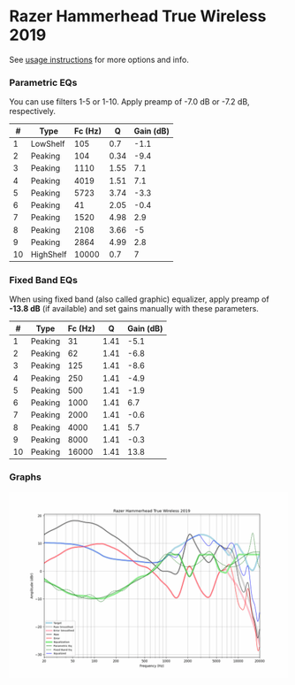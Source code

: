 # Razer Hammerhead True Wireless 2019
See [usage instructions](https://github.com/jaakkopasanen/AutoEq#usage) for more options and info.

### Parametric EQs
You can use filters 1-5 or 1-10. Apply preamp of -7.0 dB or -7.2 dB, respectively.

|   # | Type      |   Fc (Hz) |    Q |   Gain (dB) |
|-----|-----------|-----------|------|-------------|
|   1 | LowShelf  |       105 | 0.7  |        -1.1 |
|   2 | Peaking   |       104 | 0.34 |        -9.4 |
|   3 | Peaking   |      1110 | 1.55 |         7.1 |
|   4 | Peaking   |      4019 | 1.51 |         7.1 |
|   5 | Peaking   |      5723 | 3.74 |        -3.3 |
|   6 | Peaking   |        41 | 2.05 |        -0.4 |
|   7 | Peaking   |      1520 | 4.98 |         2.9 |
|   8 | Peaking   |      2108 | 3.66 |        -5   |
|   9 | Peaking   |      2864 | 4.99 |         2.8 |
|  10 | HighShelf |     10000 | 0.7  |         7   |

### Fixed Band EQs
When using fixed band (also called graphic) equalizer, apply preamp of **-13.8 dB** (if available) and set gains manually with these parameters.

|   # | Type    |   Fc (Hz) |    Q |   Gain (dB) |
|-----|---------|-----------|------|-------------|
|   1 | Peaking |        31 | 1.41 |        -5.1 |
|   2 | Peaking |        62 | 1.41 |        -6.8 |
|   3 | Peaking |       125 | 1.41 |        -8.6 |
|   4 | Peaking |       250 | 1.41 |        -4.9 |
|   5 | Peaking |       500 | 1.41 |        -1.9 |
|   6 | Peaking |      1000 | 1.41 |         6.7 |
|   7 | Peaking |      2000 | 1.41 |        -0.6 |
|   8 | Peaking |      4000 | 1.41 |         5.7 |
|   9 | Peaking |      8000 | 1.41 |        -0.3 |
|  10 | Peaking |     16000 | 1.41 |        13.8 |

### Graphs
![](./Razer%20Hammerhead%20True%20Wireless%202019.png)
